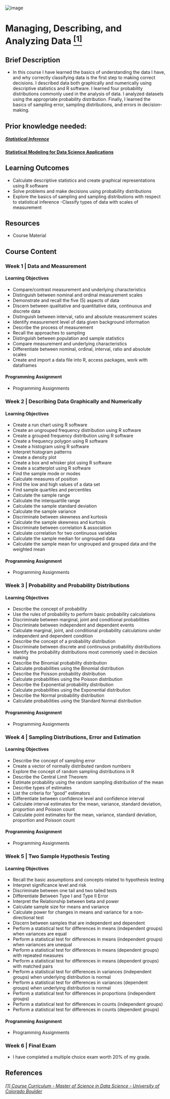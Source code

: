 ![image](https://github.com/laithrasheed/DTSA5304_Fundamentals_of_Data_Visualization/assets/124019127/031aa6ba-746d-459b-8eb0-3fdde64eac4b)

#   Managing, Describing, and Analyzing Data [<sup>[1]</sup>](#reference-1)				

## Brief Description

- In this course I have learned the basics of understanding the data I have, and why correctly classifying data is the first step to making correct decisions. I  described data both graphically and numerically using descriptive statistics and R software. I learned four probability distributions commonly used in the analysis of data. I analyzed datasets using the appropriate probability distribution. Finally, I learned the basics of sampling error, sampling distributions, and errors in decision-making.

## Prior knowledge needed: 
##### [Statistical Inference](https://github.com/laithrasheed/MSDS_Program_Private/tree/main/Data%20Science%20Foundations/Statistical%20Inference)

#### [Statistical Modeling for Data Science Applications](https://github.com/laithrasheed/MSDS_Program_Private/tree/main/Statistics%20Core%20Courses/Statistical%20Modeling%20for%20Data%20Science%20Applications)

## Learning Outcomes

- Calculate descriptive statistics and create graphical representations using R software
- Solve problems and make decisions using probability distributions
- Explore the basics of sampling and sampling distributions with respect to statistical inference
-Classify types of data with scales of measurement

## Resources

- Course Material

## Course Content

### Week 1    | Data and Measurement


#### Learning Objectives

- Compare/contrast measurement and underlying characteristics
- Distinguish between nominal and ordinal measurement scales
- Demonstrate and recall the five (5) aspects of data
- Discern between qualitative and quantitative data, continuous and discrete data
- Distinguish between interval, ratio and absolute measurement scales
- Identify measurement level of data given background information
- Describe the process of measurement
- Recall the approaches to sampling
- Distinguish between population and sample statistics
- Compare measurement and underlying characteristics
- Differentiate between nominal, ordinal, interval, ratio and absolute scales
- Create and import a data file into R, access packages, work with dataframes

#### Programming Assignment

- Programming Assignments 

### Week 2 | Describing Data Graphically and Numerically

#### Learning Objectives

- Create a run chart using R software
- Create an ungrouped frequency distribution using R software
- Create a grouped frequency distribution using R software
- Create a frequency polygon using R software
- Create a histogram using R software
- Interpret histogram patterns
- Create a density plot
- Create a box and whisker plot using R software
- Create a scatterplot using R software
- Find the sample mode or modes
- Calculate measures of position
- Find the low and high values of a data set
- Find sample quartiles and percentiles
- Calculate the sample range
- Calculate the interquartile range
- Calculate the sample standard deviation
- Calculate the sample variance
- Discriminate between skewness and kurtosis
- Calculate the sample skewness and kurtosis
- Discriminate between correlation & association
- Calculate correlation for two continuous variables
- Calculate the sample median for ungrouped data
- Calculate the sample mean for ungrouped and grouped data and the weighted mean

#### Programming Assignment

- Programming Assignments 

### Week 3  | Probability and Probability Distributions

#### Learning Objectives

- Describe the concept of probability
- Use the rules of probability to perform basic probability calculations
- Discriminate between marginal, joint and conditional probabilities
- Discriminate between independent and dependent events
- Calculate marginal, joint, and conditional probability calculations under independent and dependent condition
- Describe the concept of a probability distribution
- Discriminate between discrete and continuous probability distributions
- Identify the probability distributions most commonly used in decision making
- Describe the Binomial probability distribution
- Calculate probabilities using the Binomial distribution
- Describe the Poisson probability distribution
- Calculate probabilities using the Poisson distribution
- Describe the Exponential probability distribution
- Calculate probabilities using the Exponential distribution
- Describe the Normal probability distribution
- Calculate probabilities using the Standard Normal distribution
#### Programming Assignment

- Programming Assignments  

### Week 4 | Sampling Distributions, Error and Estimation


#### Learning Objectives

- Describe the concept of sampling error
- Create a vector of normally distributed random numbers
- Explore the concept of random sampling distributions in R
- Describe the Central Limit Theorem
- Estimate probability using the random sampling distribution of the mean
- Describe types of estimates
- List the criteria for “good” estimators
- Differentiate between confidence level and confidence interval
- Calculate interval estimates for the mean, variance, standard deviation, proportion and Poisson count
- Calculate point estimates for the mean, variance, standard deviation, proportion and Poisson count

#### Programming Assignment

- Programming Assignments 
   
### Week 5 |  Two Sample Hypothesis Testing


#### Learning Objectives

- Recall the basic assumptions and concepts related to hypothesis testing
- Interpret significance level and risk
- Discriminate between one tail and two tailed tests
- Differentiate Between Type I and Type II Error
- Interpret the Relationship between beta and power
- Calculate sample size for means and variance
- Calculate power for changes in means and variance for a non-directional test
- Discern between samples that are independent and dependent
- Perform a statistical test for differences in means (independent groups) when variances are equal
- Perform a statistical test for differences in means (independent groups) when variances are unequal
- Perform a statistical test for differences in means (dependent groups) with repeated measures
- Perform a statistical test for differences in means (dependent groups) with matched pairs
- Perform a statistical test for differences in variances (independent groups) when underlying distribution is normal
- Perform a statistical test for differences in variances (dependent groups) when underlying distribution is normal
- Perform a statistical test for differences in proportions (independent groups)
- Perform a statistical test for differences in counts (independent groups)
- Perform a statistical test for differences in counts (dependent groups)

#### Programming Assignment

- Programming Assignments 

### Week 6 |  Final Exam

- I have completed a multiple choice exam worth 20% of my grade. 



## References
###### <a name="reference-1"></a>[[1] Course Curriculum - Master of Science in Data Science - University of Colorado Boulder](https://www.colorado.edu/program/data-science/coursera/curriculum/dtsa5704)
